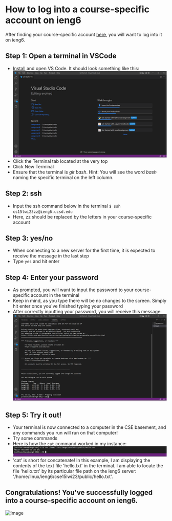 # How to log into a course-specific account on ieng6
After finding your course-specific account [here](https://sdacs.ucsd.edu/~icc/index.php), you will want to log into it on ieng6.

## Step 1: Open a terminal in VSCode
- [Install](https://code.visualstudio.com/download) and open VS Code. It should look something like this:
![Image](cse15l_labrep1img.png)
- Click the Terminal tab located at the very top
- Click New Terminal
- Ensure that the terminal is _git bash_. Hint: You will see the word _bash_ naming the specific terminal on the left column.

## Step 2: ssh
- Input the ssh command below in the terminal
`$ ssh cs15lwi23zz@ieng6.ucsd.edu`
- Here, zz should be replaced by the letters in your course-specific account

## Step 3: yes/no
- When connecting to a new server for the first time, it is expected to receive the message in the last step
- Type `yes` and hit enter

## Step 4: Enter your password
- As prompted, you will want to input the password to your course-specific account in the terminal
- Keep in mind, as you type there will be no changes to the screen. Simply hit enter once you've finished typing your password
- After correctly inputting your password, you will receive this message:
![Image](cse15l_labrep2img.png)

## Step 5: Try it out!
- Your terminal is now connected to a computer in the CSE basement, and any commands you run will run on that computer!
- Try some commands
- Here is how the `cat` command worked in my instance:
![Image](cse15l_labrep2.5img.png)
- 'cat' is short for concatenate! In this example, I am displaying the contents of the text file 'hello.txt' in the terminal. I am able to locate the file 'hello.txt' by its particular file path on the ieng6 server: '/home/linux/ieng6/cse15lwi23/public/hello.txt'.

## Congratulations! You've successfully logged into a course-specific account on ieng6.
![Image](https://i.pinimg.com/originals/43/7c/12/437c12c5d7fb1c5d920df12308557561.jpg)
